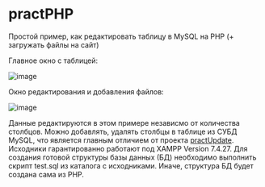 # practPHP
Простой пример, как редактировать таблицу в MySQL на PHP (+ загружать файлы на сайт)

Главное окно с таблицей:

![image](https://drive.google.com/file/d/1mTyqm8prvFxCWB50Bp6M4I70UB0U7adF/view?usp=sharing)

Окно редактирования и добавления файлов:

![image](https://drive.google.com/file/d/1NFUVg210oigbPxjiDZaTR_sw6kr8PQ4T/view?usp=sharing)

Данные редактируются в этом примере независмо от количества столбцов. Можно добавлять, удалять столбцы в таблице из СУБД MySQL, что является главным отличием от проекта [practUpdate](https://github.com/alex1543/practUpdate). Исходники гарантированно работают под XAMPP Version 7.4.27. Для создания готовой структуры базы данных (БД) необходимо выполнить скрипт test.sql из каталога с исходниками. Иначе, структура БД будет создана сама из PHP.